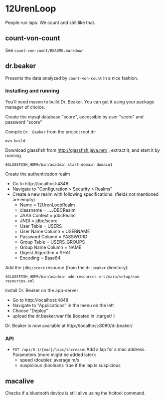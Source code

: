 12UrenLoop
==========

People run laps. We count and shit like that.

count-von-count
---------------

See `count-von-count/README.markdown`

dr.beaker
---------

Presents the data analyzed by `count-von-count` in a nice fashion.

### Installing and running

You'll need maven to build Dr. Beaker. You can get it using your package manager of choice.

Create the mysql database "score", accessible by user "score" and password "score"

Compile `Dr. Beaker` from the project root dir

    mvn build

Download glassfish from http://glassfish.java.net/ , extract it, and start it by running 

    $GLASSFISH_HOME/bin/asadmin start-domain domain1

Create the authentication realm

- Go to http://localhost:4848
- Navigate to "Configuration > Security > Realms"
- Create a new realm with following specifications: (fields not mentioned are empty)
    * Name = 12UrenLoopRealm
    * classname = ...JDBCRealm
    * JAAS Context = jdbcRealm
    * JNDI = jdbc/score
    * User Table = USERS
    * User Name Column = USERNAME
    * Password Column = PASSWORD
    * Group Table = USERS_GROUPS
    * Group Name Column = NAME
    * Digest Algorithm = SHA1
    * Encoding = Base64

Add the `jdbc/score` resource (from the `dr.beaker` directory):

    $GLASSFISH_HOME/bin/asadmin add-resources src/main/setup/sun-resources.xml

Install Dr. Beaker on the app-server

- Go to http://localhost:4848
- Navigate to "Applications" in the menu on the left
- Choose "Deploy"
- upload the dr.beaker.war file (located in ./target/ )

Dr. Beaker is now available at http://localhost:8080/dr.beaker/

### API

- `PUT /api/0.1/{mac}/laps/increase`: Add a lap for a mac address. Parameters (more might be added later):
    * speed (double): average m/s
    * suspicious (boolean): true if the lap is suspicious

macalive
--------
Checks if a bluetooth device is still alive using the hcitool command.

